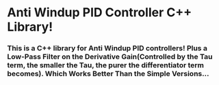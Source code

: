 # Anti Windup PID Controller C++ Library!

### This is a C++ library for Anti Windup PID controllers! Plus a Low-Pass Filter on the Derivative Gain(Controlled by the Tau term, the smaller the Tau, the purer the differentiator term becomes). Which Works Better Than the Simple Versions...